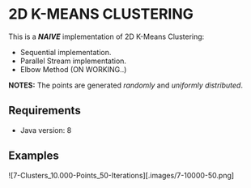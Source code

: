 # 2D K-MEANS CLUSTERING
This is a _**NAIVE**_ implementation of 2D K-Means Clustering:
- Sequential implementation.
- Parallel Stream implementation.
- Elbow Method (ON WORKING..)

**NOTES:**
The points are generated _randomly_ and _uniformly distributed_.

## Requirements
- Java version: 8

## Examples
![7-Clusters_10.000-Points_50-Iterations][.images/7-10000-50.png]
